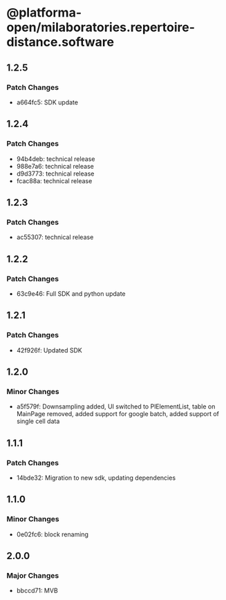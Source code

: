 # @platforma-open/milaboratories.repertoire-distance.software

## 1.2.5

### Patch Changes

- a664fc5: SDK update

## 1.2.4

### Patch Changes

- 94b4deb: technical release
- 988e7a6: technical release
- d9d3773: technical release
- fcac88a: technical release

## 1.2.3

### Patch Changes

- ac55307: technical release

## 1.2.2

### Patch Changes

- 63c9e46: Full SDK and python update

## 1.2.1

### Patch Changes

- 42f926f: Updated SDK

## 1.2.0

### Minor Changes

- a5f579f: Downsampling added, UI switched to PlElementList, table on MainPage removed, added support for google batch, added support of single cell data

## 1.1.1

### Patch Changes

- 14bde32: Migration to new sdk, updating dependencies

## 1.1.0

### Minor Changes

- 0e02fc6: block renaming

## 2.0.0

### Major Changes

- bbccd71: MVB
